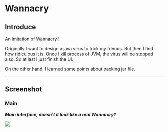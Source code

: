 # Wannacry

## Introduce

An imitation of Wannacry !

Originally I want to design a java virus to trick my friends. But then I find how ridiculous it is.
Once I kill process of JVM, the virus will be stopped also. So at last I just finish the UI.

On the other hand, I learned some points about packing jar file.

----

## Screenshot

### **Main**

***Main interface, doesn't it look like a real Wannacry?***

![](https://github.com/frogfans/Wannacry/blob/master/image/wannacry.jpg)
